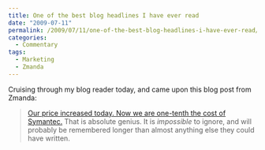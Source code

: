 ```yaml
---
title: One of the best blog headlines I have ever read
date: "2009-07-11"
permalink: /2009/07/11/one-of-the-best-blog-headlines-i-have-ever-read/
categories:
  - Commentary
tags:
  - Marketing
  - Zmanda
---
```

Cruising through my blog reader today, and came upon this blog post from Zmanda:

> [Our price increased today. Now we are one-tenth the cost of Symantec.][1]
That is absolute genius. It is *impossible* to ignore, and will probably be remembered longer than almost anything else they could have written.

 [1]: http://www.zmanda.com/blogs/?p=164
